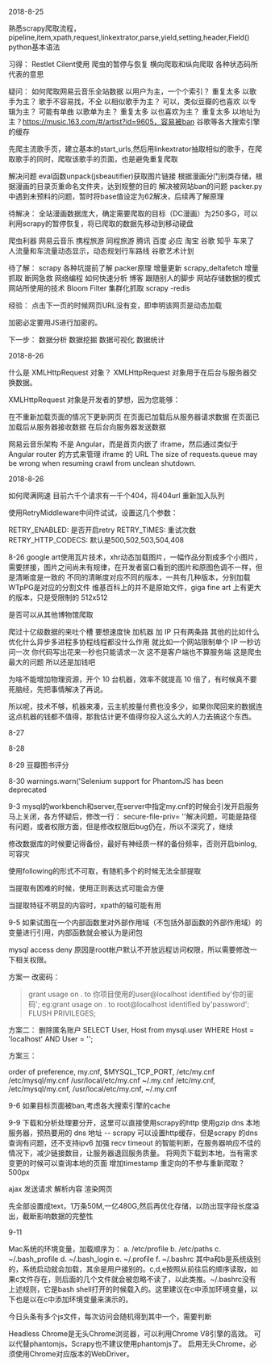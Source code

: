 2018-8-25

熟悉scrapy爬取流程，pipeline,item,xpath,request,linkextrator,parse,yield,setting,header,Field()
python基本语法


习得：
Restlet Cilent使用
爬虫的暂停与恢复
横向爬取和纵向爬取
各种状态码所代表的意思

疑问：
如何爬取网易云音乐全站数据
以用户为主，一个个索引？ 重复太多
以歌手为主？ 歌手不容易找，不全
以相似歌手为主？ 可以，类似豆瓣的也喜欢
以专辑为主？ 可能有单曲
以歌单为主？	重复太多
以也喜欢为主？ 重复太多
以地址为主？https://music.163.com/#/artist?id=9605，容易被ban
谷歌等各大搜索引擎的缓存

先爬主流歌手页，建立基本的start_urls,然后用linkextrator抽取相似的歌手，在爬取歌手的同时，爬取该歌手的页面，也是避免重复爬取





解决问题
eval函数unpack(jsbeautifier)获取图片链接
根据漫画分门别类存储，根据漫画的目录页重命名文件夹，达到规整的目的
解决被网站ban的问题
packer.py中遇到未预料的问题，暂时将base值设定为62解决，后续再了解原理

待解决：
全站漫画数据庞大，确定需要爬取的目标（DC漫画）为250多G，可以利用scrapy的暂停恢复，将已爬取的数据先移动到移动硬盘

爬虫利器
网易云音乐
携程旅游
同程旅游
腾讯
百度
必应
淘宝
谷歌
知乎
车来了
人流量和车流量动态显示，动态规划行车路线
谷歌艺术计划


待了解：
scrapy 各种坑提前了解
packer原理
增量更新
scrapy_deltafetch 增量抓取
断网急救
网络编程
如何快速分析
博客
跟随别人的脚步
网站存储数据的模式
网站所使用的技术
Bloom Filter
集群化抓取
scrapy -redis


经验：
点击下一页的时候网页URL没有变，即申明该网页是动态加载

加密必定要用JS进行加密的。

下一步：
数据分析
数据挖掘
数据可视化
数据统计

2018-8-26

什么是 XMLHttpRequest 对象？
XMLHttpRequest 对象用于在后台与服务器交换数据。

XMLHttpRequest 对象是开发者的梦想，因为您能够：

在不重新加载页面的情况下更新网页
在页面已加载后从服务器请求数据
在页面已加载后从服务器接收数据
在后台向服务器发送数据

网易云音乐架构
不是 Angular，而是首页内嵌了 iframe，然后通过类似于 Angular router 的方式来管理 iframe 的 URL
The size of requests.queue may be wrong when resuming crawl from unclean shutdown.


2018-8-26

如何爬满网速
目前六千个请求有一千个404，将404url 重新加入队列

使用RetryMiddleware中间件试试，设置这几个参数：

RETRY_ENABLED: 是否开启retry
RETRY_TIMES: 重试次数
RETRY_HTTP_CODECS: 默认是500,502,503,504,408


8-26
google art使用瓦片技术，xhr动态加载图片，一幅作品分割成多个小图片，需要拼接，图片之间尚未有规律，在开发者窗口看到的图片和原图色调不一样，但是清晰度是一致的
不同的清晰度对应不同的版本，一共有几种版本，分别加载
WTpPG是对应的分割文件
维基百科上的并不是原始文件，giga fine art 上有更大的版本，只是受限制的
512x512


是否可以从其他博物馆爬取

爬过十亿级数据的来吐个槽 要想速度快 加机器 加 IP 只有两条路 其他的比如什么优化什么异步多进程多协程线程都没什么作用 就比如一个网站限制单个 IP 一秒访问一次 你代码写出花来一秒也只能请求一次 这不是客户端也不算服务端 这是爬虫最大的问题 所以还是加钱吧

为啥不能增加物理资源，开个 10 台机器，效率不就提高 10 倍了，有时候真不要死脑经，先把事情解决了再说。

所以呢，技术不够，机器来凑，云主机按量付费也没多少，如果你爬回来的数据连这点机器的钱都不值得，那我估计更不值得你投入这么大的人力去搞这个东西。


8-27

8-28

8-29
豆瓣图书评分

8-30
warnings.warn('Selenium support for PhantomJS has been deprecated

9-3 
mysql的workbench和server,在server中指定my.cnf的时候会引发开启服务马上关闭，各方怀疑后，修改一行： secure-file-priv= ''解决问题，可能是路径有问题，或者权限方面，但是修改权限后bug仍在，所以不深究了，继续

修改数据库的时候要记得备份，最好有神经质一样的备份频率，否则开启binlog,可容灾

使用following的形式不可取，有随机多个的时候无法全部提取

当提取有困难的时候，使用正则表达式可能会方便

当提取特征不明显的内容时，xpath的轴可能有用

9-5
如果试图在一个内部函数里对外部作用域（不包括外部函数的外部作用域）的变量进行引用，内部函数就会被认为是闭包

mysql access deny
原因是root帐户默认不开放远程访问权限，所以需要修改一下相关权限。


方案一 改密码：
>grant usage on *.* to 你项目使用的user@localhost identified by'你的密码';
>eg:grant usage on *.* to root@localhost identified by'password';
>FLUSH PRIVILEGES;

方案二：
删除匿名账户
SELECT User, Host from mysql.user WHERE Host = 'localhost' AND User = '';

方案三：

order of preference, my.cnf, $MYSQL_TCP_PORT,
/etc/my.cnf /etc/mysql/my.cnf /usr/local/etc/my.cnf ~/.my.cnf
/etc/my.cnf, /etc/mysql/my.cnf, /usr/local/etc/my.cnf, ~/.my.cnf 


9-6
如果目标页面被ban,考虑各大搜索引擎的cache

9-9
下载和分析处理要分开，这里可以直接使用scrapy的http
使用gzip
dns 本地服务器，预热要用的 dns 地址 -- scrapy 可以设置http缓存，但是scrapy 的dns查询有问题，还不支持ipv6
加强 recv timeout 的智能判断，在服务器响应不佳的情况下，减少链接数目，让服务器退回服务质量。
将网页下载到本地，当有需求变更的时候可以查询本地的页面
增加timestamp
重定向的不参与重新爬取？
500px


ajax
发送请求
解析内容
渲染网页


先全部设置成text，1万条50M,一亿480G,然后再优化存储，以防出现字段长度溢出，截断影响数据的完整性

9-11

Mac系统的环境变量，加载顺序为： 
a. /etc/profile 
b. /etc/paths 
c. ~/.bash_profile 
d. ~/.bash_login 
e. ~/.profile 
f. ~/.bashrc 
其中a和b是系统级别的，系统启动就会加载，其余是用户接别的。c,d,e按照从前往后的顺序读取，如果c文件存在，则后面的几个文件就会被忽略不读了，以此类推。~/.bashrc没有上述规则，它是bash shell打开的时候载入的。这里建议在c中添加环境变量，以下也是以在c中添加环境变量来演示的。


今日头条有多个js文件，每次访问会随机得到其中一个，需要判断

Headless Chrome是无头Chrome浏览器，可以利用Chrome V8引擎的高效。
可以代替phantomjs，Scrapy也不建议使用phantomjs了。
启用无头Chrome，必须使用Chrome对应版本的WebDriver。



























